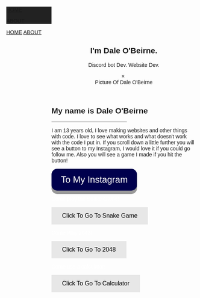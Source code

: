 
  
  
  
  <title>SGFS WEBSITE, NOT A GAME</title>
<meta charset="UTF-8">
<meta name="viewport" content="width=device-width, initial-scale=1">
<link rel="stylesheet" href="https://www.w3schools.com/w3css/4/w3.css">
<link rel="stylesheet" href="https://fonts.googleapis.com/css?family=Montserrat">
<style>
body, h1,h2,h3,h4,h5,h6 {font-family: "Montserrat", sans-serif}
.w3-row-padding img {margin-bottom: 12px}
/* Set the width of the sidebar to 120px */
.w3-sidebar {width: 120px;background: #222;}
/* Add a left margin to the "page content" that matches the width of the sidebar (120px) */
#main {margin-left: 120px}
/* Remove margins from "page content" on small screens */
@media only screen and (max-width: 600px) {#main {margin-left: 0}}
</style>
<body class="w3-black">

<!-- Icon Bar (Sidebar - hidden on small screens) -->
<nav class="w3-sidebar w3-bar-block w3-small w3-hide-small w3-center">
  <!-- Avatar image in top left corner -->

   <a href="#" class="w3-bar-item w3-button w3-padding-large w3-black">
    <i class="fa fa-home w3-xxlarge"></i>
    <p>HOME</p>
  </a>
  <a href="#about" class="w3-bar-item w3-button w3-padding-large w3-black">
    <i class="fa fa-user w3-xxlarge"></i>
    <p>ABOUT</p>
  </a>
  
</nav>

<!-- Navbar on small screens (Hidden on medium and large screens) -->
 <div class="w3-top w3-hide-large w3-hide-medium" id="myNavbar">
  <div class="w3-bar w3-black w3-opacity w3-hover-opacity-off w3-center w3-small">
    <a href="#" class="w3-bar-item w3-button" style="width:25% !important">HOME</a>
    <a href="#about" class="w3-bar-item w3-button" style="width:25% !important">ABOUT</a>
  </div>
</div>

<!-- Page Content -->
<div class="w3-padding-large" id="main">
  <!-- Header/Home -->
  <header class="w3-container w3-padding-32 w3-center w3-black" id="home">
    <h2 class="w3-jumbo"><span class="w3-hide-small">I'm</span> Dale O'Beirne.</h2>
    <p>Discord bot Dev. Website Dev.</p>
    <html>
      
      
      
<head>
<meta name="viewport" content="width=device-width, initial-scale=1">
<style>
body {font-family: Arial, Helvetica, sans-serif;}

#myImg {
    border-radius: 5px;
    cursor: pointer;
    transition: 0.3s;
}

#myImg:hover {opacity: 0.7;}

/* The Modal (background) */
.modal {
    display: none; /* Hidden by default */
    position: fixed; /* Stay in place */
    z-index: 1; /* Sit on top */
    padding-top: 100px; /* Location of the box */
    left: 0;
    top: 0;
    width: 100%; /* Full width */
    height: 100%; /* Full height */
    overflow: auto; /* Enable scroll if needed */
    background-color: rgb(0,0,0); /* Fallback color */
    background-color: rgba(0,0,0,0.9); /* Black w/ opacity */
}

/* Modal Content (image) */
.modal-content {
    margin: auto;
    display: block;
    width: 80%;
    max-width: 700px;
}

/* Caption of Modal Image */
#caption {
    margin: auto;
    display: block;
    width: 80%;
    max-width: 700px;
    text-align: center;
    color: #ccc;
    padding: 10px 0;
    height: 150px;
}

/* Add Animation */
.modal-content, #caption {    
    -webkit-animation-name: zoom;
    -webkit-animation-duration: 0.6s;
    animation-name: zoom;
    animation-duration: 0.6s;
}

@-webkit-keyframes zoom {
    from {-webkit-transform:scale(0)} 
    to {-webkit-transform:scale(1)}
}

@keyframes zoom {
    from {transform:scale(0)} 
    to {transform:scale(1)}
}

/* The Close Button */
.close {
    position: absolute;
    top: 15px;
    right: 35px;
    color: #f1f1f1;
    font-size: 40px;
    font-weight: bold;
    transition: 0.3s;
}

.close:hover,
.close:focus {
    color: #bbb;
    text-decoration: none;
    cursor: pointer;
}

/* 100% Image Width on Smaller Screens */
@media only screen and (max-width: 700px){
    .modal-content {
        width: 100%;
    }
}
</style>
</head>
<body>


<!-- The Modal -->
<div id="myModal" class="modal">
  <span class="close">&times;</span>
  <img class="modal-content" id="img01">
  <div id="caption">Picture Of Dale O'Beirne</div>
</div>

<script>
// Get the modal
var modal = document.getElementById('myModal');

// Get the image and insert it inside the modal - use its "alt" text as a caption
var img = document.getElementById('myImg');
var modalImg = document.getElementById("img01");
var captionText = document.getElementById("caption");
img.onclick = function(){
    modal.style.display = "block";
    modalImg.src = this.src;
    captionText.innerHTML = this.alt;
}

// Get the <span> element that closes the modal
var span = document.getElementsByClassName("close")[0];

// When the user clicks on <span> (x), close the modal
span.onclick = function() { 
    modal.style.display = "none";
}
</script>

</body>
</html>
  </header>

  <!-- About Section -->
  <div class="w3-content w3-justify w3-text-grey w3-padding-64" id="about">
    <h2 class="w3-text-light-grey">My name is Dale O'Beirne</h2>
    <hr style="width:200px" class="w3-opacity">
    <p>I am 13 years old, I love making websites and other things with code. I love to see what works and what doesn't work with the code I put in. If you scroll down a little further you will see a button to my Instagram, I would love it if you could go follow me. Also you will see a game I made if you hit the button!</p>
    <html>
<head>
<meta name="viewport" content="width=device-width, initial-scale=1">
<style>
.button {
  padding: 15px 25px;
  font-size: 24px;
  text-align: center;
  cursor: pointer;
  outline: none;
  color: #fff;
  background-color: #00004d;
  border: none;
  border-radius: 15px;
  box-shadow: 0 9px #999;
}
.button:hover {background-color: #000033}
.button:active {
  background-color: #000033;
  box-shadow: 0 5px #666;
  transform: translateY(4px);
}
</style>
</head>
<body>

<a href="https://www.instagram.com/daleobeirne_real/"><button class="button"> To My Instagram</button> </a>



<p>           </p>

  <p style="color:white;">Come play the Snake Game!</p>

   <html>
<head>
<meta name="viewport" content="width=device-width, initial-scale=1">
<style>
.btn {
    border: none;
    color: white;
    padding: 14px 28px;
    font-size: 16px;
    cursor: pointer;
}
.default {background-color: #e7e7e7; color: black;} /* Gray */ 
.default:hover {background: #ddd;}
</style>
</head>
<body>


  <a href="login.html"> <button class="btn default">Click To Go To Snake Game</button> </a>

</body>
</html>

<p>              </p>
<p style="color:white;">Come Play 2048!</p>

<html>
<head>
<meta name="viewport" content="width=device-width, initial-scale=1">
<style>
.btn {
    border: none;
    color: white;
    padding: 14px 28px;
    font-size: 16px;
    cursor: pointer;
}
.default {background-color: #e7e7e7; color: black;} /* Gray */ 
.default:hover {background: #ddd;}
</style>
</head>
<body>


   <a href="about.html"> <button class="btn default">Click To Go To 2048</button> </a>

</body>
</html>


<p>              </p>
<p style="color:white;">Come use a calculator!</p>

<html>
<head>
<meta name="viewport" content="width=device-width, initial-scale=1">
<style>
.btn {
    border: none;
    color: white;
    padding: 14px 28px;
    font-size: 16px;
    cursor: pointer;
}
.default {background-color: #e7e7e7; color: black;} /* Gray */ 
.default:hover {background: #ddd;}
</style>
</head>
<body>


   <a href="snake.html"> <button class="btn default">Click To Go To Calculator</button> </a>

</body>
</html>
